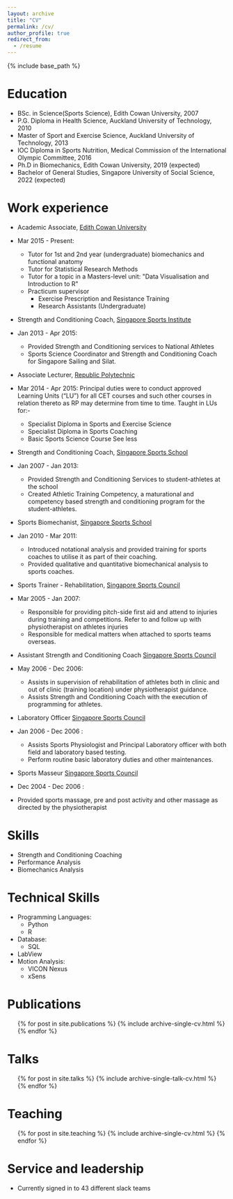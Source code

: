 ```yaml
---
layout: archive
title: "CV"
permalink: /cv/
author_profile: true
redirect_from:
  - /resume
---
```


{% include base_path %}

Education
======
* BSc. in Science(Sports Science), Edith Cowan University, 2007
* P.G. Diploma in Health Science, Auckland University of Technology, 2010
* Master of Sport and Exercise Science, Auckland University of Technology, 2013
* IOC Diploma in Sports Nutrition, Medical Commission of the International Olympic Committee, 2016
* Ph.D in Biomechanics, Edith Cowan University, 2019 (expected)
* Bachelor of General Studies, Singapore University of Social Science, 2022 (expected)

Work experience
======
* Academic Associate, [Edith Cowan University](http://www.ecu.edu.au/)
* Mar 2015 - Present: 
  - Tutor for 1st and 2nd year (undergraduate) biomechanics and functional anatomy
  - Tutor for Statistical Research Methods
  - Tutor for a topic in a Masters-level unit: "Data Visualisation and Introduction to R"
  - Practicum supervisor 
    * Exercise Prescription and Resistance Training
    * Research Assistants (Undergraduate)

* Strength and Conditioning Coach, [Singapore Sports Institute](https://www.sportsingapore.gov.sg/athletes-coaches/singapore-sports-institute)
* Jan 2013 - Apr 2015: 
  - Provided Strength and Conditioning services to National Athletes 
  - Sports Science Coordinator and Strength and Conditioning Coach for Singapore Sailing and Silat.

* Associate Lecturer, [Republic Polytechnic](https://www.rp.edu.sg/)
* Mar 2014 - Apr 2015: 
  Principal duties were to conduct approved Learning Units (“LU”) for all CET courses and such other courses in relation thereto as RP may determine from time to time.
  Taught in LUs for:-
    - Specialist Diploma in Sports and Exercise Science
    - Specialist Diploma in Sports Coaching
    - Basic Sports Science Course See less

* Strength and Conditioning Coach, [Singapore Sports School](https://www.sportsschool.edu.sg/)
* Jan 2007 - Jan 2013: 
  - Provided Strength and Conditioning Services to student-athletes at the school 
  - Created Athletic Training Competency, a maturational and competency based strength and conditioning program for the student-athletes.

* Sports Biomechanist, [Singapore Sports School](https://www.sportsschool.edu.sg/)
* Jan 2010 - Mar 2011: 
  - Introduced notational analysis and provided training for sports coaches to utilise it as part of their coaching. 
  - Provided qualitative and quantitative biomechanical analysis to sports coaches.

* Sports Trainer - Rehabilitation, [Singapore Sports Council](https://www.sportsingapore.gov.sg/athletes-coaches/singapore-sports-institute)
* Mar 2005 - Jan 2007: 
  - Responsible for providing pitch-side first aid and attend to injuries during training and competitions. Refer to and follow up with physiotherapist on athletes injuries 
  - Responsible for medical matters when attached to sports teams overseas.

* Assistant Strength and Conditioning Coach [Singapore Sports Council](https://www.sportsingapore.gov.sg/athletes-coaches/singapore-sports-institute)
* May 2006 - Dec 2006: 
  - Assists in supervision of rehabilitation of athletes both in clinic and out of clinic (training location) under physiotherapist guidance. 
  - Assists Strength and Conditioning Coach with the execution of programming for athletes.

* Laboratory Officer [Singapore Sports Council](https://www.sportsingapore.gov.sg/athletes-coaches/singapore-sports-institute)
* Jan 2006 - Dec 2006 : 
  - Assists Sports Physiologist and Principal Laboratory officer with both field and laboratory based testing.
  - Perform routine basic laboratory duties and other maintenances.

* Sports Masseur [Singapore Sports Council](https://www.sportsingapore.gov.sg/athletes-coaches/singapore-sports-institute)
* Dec 2004 - Dec 2006 : 
- Provided sports massage, pre and post activity and other massage as directed by the physiotherapist

  
Skills
======
* Strength and Conditioning Coaching
* Performance Analysis
* Biomechanics Analysis

Technical Skills
======
* Programming Languages:
  * Python
  * R
* Database:
  * SQL
* LabView
* Motion Analysis:
  * VICON Nexus
  * xSens

Publications
======
  <ul>{% for post in site.publications %}
    {% include archive-single-cv.html %}
  {% endfor %}</ul>
  
Talks
======
  <ul>{% for post in site.talks %}
    {% include archive-single-talk-cv.html %}
  {% endfor %}</ul>
  
Teaching
======
  <ul>{% for post in site.teaching %}
    {% include archive-single-cv.html %}
  {% endfor %}</ul>
  
Service and leadership
======
* Currently signed in to 43 different slack teams
